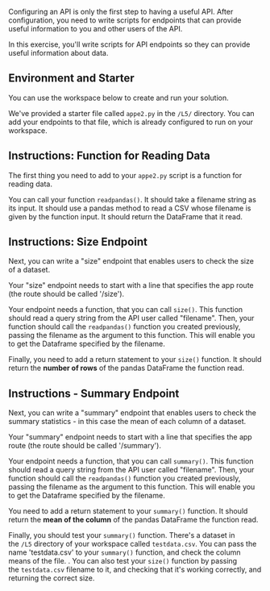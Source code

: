 Configuring an API is only the first step to having a useful API. After configuration, you need to write scripts for endpoints that can provide useful information to you and other users of the API.

In this exercise, you'll write scripts for API endpoints so they can provide useful information about data.

## Environment and Starter

You can use the workspace below to create and run your solution.

We've provided a starter file called `appe2.py` in the `/L5/` directory. You can add your endpoints to that file, which is already configured to run on your workspace.

## Instructions: Function for Reading Data

The first thing you need to add to your `appe2.py` script is a function for reading data.

You can call your function `readpandas()`. It should take a filename string as its input. It should use a pandas method to read a CSV whose filename is given by the function input. It should return the DataFrame that it read.

## Instructions: Size Endpoint

Next, you can write a "size" endpoint that enables users to check the size of a dataset.

Your "size" endpoint needs to start with a line that specifies the app route (the route should be called '/size').

Your endpoint needs a function, that you can call `size()`. This function should read a query string from the API user called "filename". Then, your function should call the `readpandas()` function you created previously, passing the filename as the argument to this function. This will enable you to get the Dataframe specified by the filename.

Finally, you need to add a return statement to your `size()` function. It should return the **number of rows** of the pandas DataFrame the function read.



## Instructions - Summary Endpoint

Next, you can write a "summary" endpoint that enables users to check the summary statistics - in this case the mean of each column of a dataset.

Your "summary" endpoint needs to start with a line that specifies the app route (the route should be called '/summary').

Your endpoint needs a function, that you can call `summary()`. This function should read a query string from the API user called "filename". Then, your function should call the `readpandas()` function you created previously, passing the filename as the argument to this function. This will enable you to get the Dataframe specified by the filename.

You need to add a return statement to your `summary()` function. It should return the **mean of the column** of the pandas DataFrame the function read.

Finally, you should test your `summary()` function. There's a dataset in the `/L5` directory of your workspace called `testdata.csv`. You can pass the name 'testdata.csv' to your `summary()` function, and check the column means of the file. . You can also test your `size()` function by passing the `testdata.csv` filename to it, and checking that it's working correctly, and returning the correct size.

